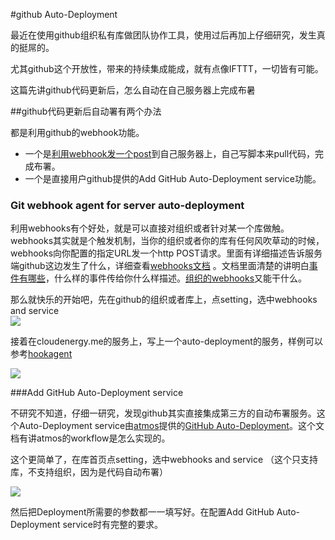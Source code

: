 #github Auto-Deployment

最近在使用github组织私有库做团队协作工具，使用过后再加上仔细研究，发生真的挺屌的。

尤其github这个开放性，带来的持续集成能成，就有点像IFTTT，一切皆有可能。

这篇先讲github代码更新后，怎么自动在自己服务器上完成布暑

##github代码更新后自动署有两个办法

都是利用github的webhook功能。

* 一个是[利用webhook发一个post](http://www.tuicool.com/articles/2YR3IzN)到自己服务器上，自己写脚本来pull代码，完成布署。
* 一个是直接用户github提供的Add GitHub Auto-Deployment service功能。

### Git webhook agent for server auto-deployment 

利用webhooks有个好处，就是可以直接对组织或者针对某一个库做触。webhooks其实就是个触发机制，当你的组织或者你的库有任何风吹草动的时候，webhooks向你配置的指定URL发一个http POST请求。里面有详细描述告诉服务端github这边发生了什么，详细查看[webhooks文档](https://developer.github.com/webhooks/) 。文档里面清楚的讲明白[事件有哪些](https://developer.github.com/v3/activity/events/types/)，什么样的事件传给你什么样描述。[组织的webhooks](https://developer.github.com/v3/orgs/hooks/)又能干什么。

 那么就快乐的开始吧，先在github的组织或者库上，点setting，选中webhooks and service  
![](http://7xiwlk.com1.z0.glb.clouddn.com/8cd381518575a47295c60d4d7393e6d9.png)  

 接着在cloudenergy.me的服务上，写上一个auto-deployment的服务，样例可以参考[hookagent](https://github.com/mytharcher/hookagent)
 
 ![](http://7xiwlk.com1.z0.glb.clouddn.com/51cd87ad61410f4c911280d0b1eaf4e1.png)     
 
###Add GitHub Auto-Deployment service

不研究不知道，仔细一研究，发现github其实直接集成第三方的自动布署服务。这个Auto-Deployment service由[atmos](http://www.atmos.org)提供的[GitHub Auto-Deployment](http://www.atmos.org/github-services/auto-deployment/)。这个文档有讲atmos的workflow是怎么实现的。

这个更简单了，在库首页点setting，选中webhooks and service  （这个只支持库，不支持组织，因为是代码自动布署）  

![](http://7xiwlk.com1.z0.glb.clouddn.com/1dd3b3fd793aa5ec58e10fd7652233c4.png)   

然后把Deployment所需要的参数都一一填写好。在配置Add GitHub Auto-Deployment service时有完整的要求。